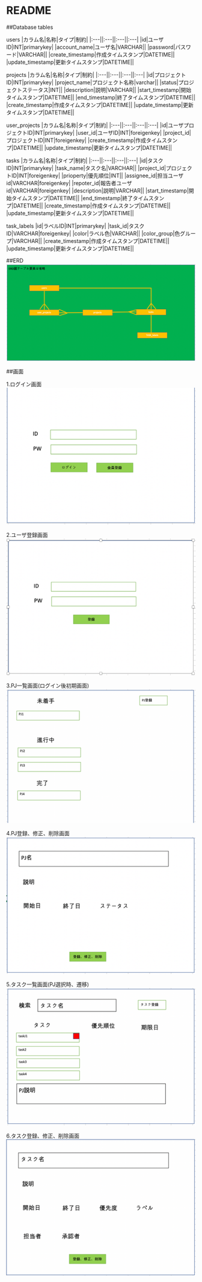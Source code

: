 # README


##Database tables

users
|カラム名|名称|タイプ|制約|
|:---||:---||:---||:---|
|id|ユーザID|INT|primarykey|
|account_name|ユーザ名|VARCHAR||
|password|パスワード|VARCHAR||
|create_timestamp|作成タイムスタンプ|DATETIME||
|update_timestamp|更新タイムスタンプ|DATETIME||

projects
|カラム名|名称|タイプ|制約|
|:---||:---||:---||:---|
|id|プロジェクトID|INT|primarykey|
|project_name|プロジェクト名称|varchar||
|status|プロジェクトステータス|INT||
|description|説明|VARCHAR||
|start_timestamp|開始タイムスタンプ|DATETIME||
|end_timestamp|終了タイムスタンプ|DATETIME||
|create_timestamp|作成タイムスタンプ|DATETIME||
|update_timestamp|更新タイムスタンプ|DATETIME||

user_projects
|カラム名|名称|タイプ|制約|
|:---||:---||:---||:---|
|id|ユーザプロジェクトID|INT|primarykey|
|user_id|ユーザID|INT|foreigenkey|
|project_id|プロジェクトID|INT|foreigenkey|
|create_timestamp|作成タイムスタンプ|DATETIME||
|update_timestamp|更新タイムスタンプ|DATETIME||

tasks
|カラム名|名称|タイプ|制約|
|:---||:---||:---||:---|
|id|タスクID|INT|primarykey|
|task_name|タスク名|VARCHAR||
|project_id|プロジェクトID|INT|foreigenkey|
|prioperty|優先順位|INT||
|assignee_id|担当ユーザid|VARCHAR|foreigenkey|
|repoter_id|報告者ユーザid|VARCHAR|foreigenkey|
|description|説明|VARCHAR||
|start_timestamp|開始タイムスタンプ|DATETIME||
|end_timestamp|終了タイムスタンプ|DATETIME||
|create_timestamp|作成タイムスタンプ|DATETIME||
|update_timestamp|更新タイムスタンプ|DATETIME||

task_labels
|id|ラベルID|INT|primarykey|
|task_id|タスクID|VARCHAR|foreigenkey|
|color|ラベル色|VARCHAR||
|color_group|色グループ|VARCHAR||
|create_timestamp|作成タイムスタンプ|DATETIME||
|update_timestamp|更新タイムスタンプ|DATETIME||

##ERD
![image](pics/erd.png)

##画面

1.ログイン画面
![image](pics/login_page.png)

2.ユーザ登録画面
![image](pics/register_page.png)

3.PJ一覧画面(ログイン後初期画面)
![image](pics/pj_page.png)

4.PJ登録、修正、削除画面
![image](pics/pj_modify_page.png)

5.タスク一覧画面(PJ選択時、遷移)
![image](pics/task_page.png)

6.タスク登録、修正、削除画面
![image](pics/task_upload.png)


